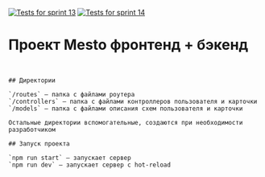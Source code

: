 [![Tests for sprint 13](https://github.com/plushazavr/express-mesto-gha/actions/workflows/tests-13-sprint.yml/badge.svg)](https://github.com/plushazavr/express-mesto-gha/actions/workflows/tests-13-sprint.yml) [![Tests for sprint 14](https://github.com/plushazavrexpress-mesto-gha}/actions/workflows/tests-14-sprint.yml/badge.svg)](https://github.com/plushazavr/express-mesto-gha/actions/workflows/tests-14-sprint.yml)
# Проект Mesto фронтенд + бэкенд



```


## Директории

`/routes` — папка с файлами роутера  
`/controllers` — папка с файлами контроллеров пользователя и карточки   
`/models` — папка с файлами описания схем пользователя и карточки  
  
Остальные директории вспомогательные, создаются при необходимости разработчиком

## Запуск проекта

`npm run start` — запускает сервер   
`npm run dev` — запускает сервер с hot-reload
